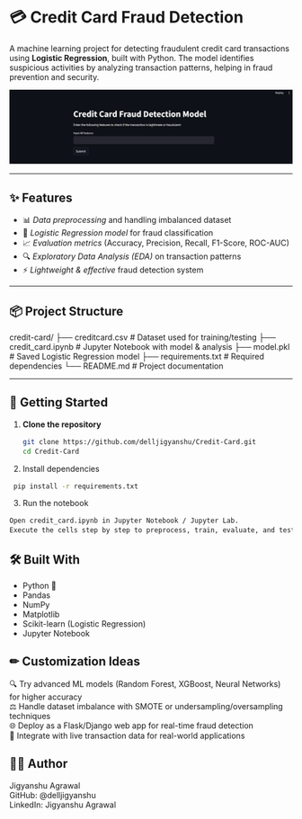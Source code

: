 # 💳 Credit Card Fraud Detection  

A machine learning project for detecting fraudulent credit card transactions using **Logistic Regression**, built with Python. The model identifies suspicious activities by analyzing transaction patterns, helping in fraud prevention and security.  

![Screenshot](Screenshot2.png)  

---

## ✨ Features  

- 📊 *Data preprocessing* and handling imbalanced dataset  <br/>
- 🤖 *Logistic Regression model* for fraud classification  <br/>
- 📈 *Evaluation metrics* (Accuracy, Precision, Recall, F1-Score, ROC-AUC)  <br/>
- 🔍 *Exploratory Data Analysis (EDA)* on transaction patterns  <br/>
- ⚡ *Lightweight & effective* fraud detection system  <br/>

---

## 📦 Project Structure  

credit-card/
├── creditcard.csv # Dataset used for training/testing
├── credit_card.ipynb # Jupyter Notebook with model & analysis
├── model.pkl # Saved Logistic Regression model
├── requirements.txt # Required dependencies
└── README.md # Project documentation


---

## 🚀 Getting Started  

1. **Clone the repository**  
   ```bash
   git clone https://github.com/delljigyanshu/Credit-Card.git
   cd Credit-Card
   
2. Install dependencies
 ```bash
  pip install -r requirements.txt
 ```

3. Run the notebook
 ```bash
Open credit_card.ipynb in Jupyter Notebook / Jupyter Lab.
Execute the cells step by step to preprocess, train, evaluate, and test predictions.
 ```

## 🛠 Built With

- Python 🐍 <br/>
- Pandas <br/>
- NumPy <br/>
- Matplotlib <br/>
- Scikit-learn (Logistic Regression) <br/>
- Jupyter Notebook <br/>

## ✏ Customization Ideas

🔍 Try advanced ML models (Random Forest, XGBoost, Neural Networks) for higher accuracy <br/>
⚖ Handle dataset imbalance with SMOTE or undersampling/oversampling techniques <br/>
🌐 Deploy as a Flask/Django web app for real-time fraud detection <br/>
📡 Integrate with live transaction data for real-world applications <br/>

## 🙋‍♂ Author

Jigyanshu Agrawal <br/>
GitHub: @delljigyanshu <br/>
LinkedIn: Jigyanshu Agrawal
